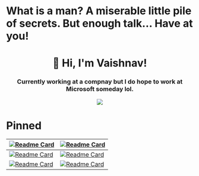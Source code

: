 # What is a man? A miserable little pile of secrets. But enough talk… Have at you!
<h1 align="center">👋 Hi, I'm Vaishnav!</h1>
<h3 align="center">Currently working at a compnay but I do hope to work at Microsoft someday lol.</h3>
<p align="center"><img align="center" src="https://github-readme-stats.vercel.app/api?username=vaishnav67&theme=omni&include_all_commits=true&count_private=true" /></p>

# Pinned
| [![Readme Card](https://github-readme-stats.vercel.app/api/pin/?username=vaishnav67&repo=RaspberryPiIntercom&theme=omni)](https://github.com/vaishnav67/RaspberryPiIntercom) | [![Readme Card](https://github-readme-stats.vercel.app/api/pin/?username=vaishnav67&repo=Instagram-Influencer-Spider&theme=omni)](https://github.com/vaishnav67/Instagram-Influencer-Spider) |
|------------------------------------------------------------------------------------------------------------------------------------------------------------------------------|----------------------------------------------------------------------------------------------------------------------------------------------------------------------------------------------|
| [![Readme Card](https://github-readme-stats.vercel.app/api/pin/?username=vaishnav67&repo=OnlineTheatreDB&theme=omni)](https://github.com/vaishnav67/OnlineTheatreDB)         | [![Readme Card](https://github-readme-stats.vercel.app/api/pin/?username=vaishnav67&repo=Luxor-2-Sparkle-Converter&theme=omni)](https://github.com/vaishnav67/Luxor-2-Sparkle-Converter)     |
| [![Readme Card](https://github-readme-stats.vercel.app/api/pin/?username=vaishnav67&repo=MotionDetection&theme=omni)](https://github.com/vaishnav67/MotionDetection)         | [![Readme Card](https://github-readme-stats.vercel.app/api/pin/?username=vaishnav67&repo=ZumaToolPack&theme=omni)](https://github.com/vaishnav67/ZumaToolPack)                               |

